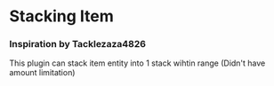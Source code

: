 # Stacking Item
### Inspiration by Tacklezaza4826
This plugin can stack item entity into 1 stack wihtin range (Didn't have amount limitation)
